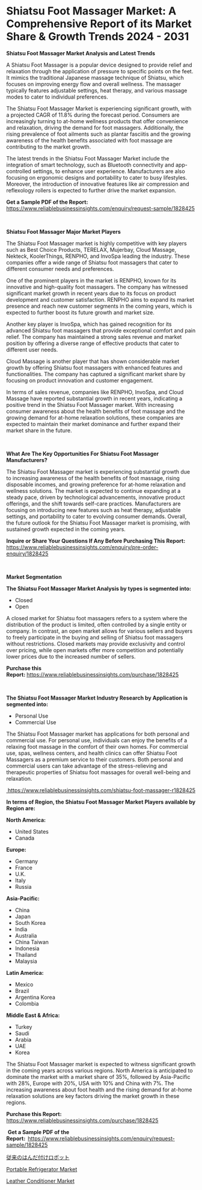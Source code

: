 <p><h1>Shiatsu Foot Massager Market: A Comprehensive Report of its Market Share & Growth Trends 2024 - 2031</h1></p><p><strong>Shiatsu Foot Massager Market Analysis and Latest Trends</strong></p>
<p><p>A Shiatsu Foot Massager is a popular device designed to provide relief and relaxation through the application of pressure to specific points on the feet. It mimics the traditional Japanese massage technique of Shiatsu, which focuses on improving energy flow and overall wellness. The massager typically features adjustable settings, heat therapy, and various massage modes to cater to individual preferences.</p><p>The Shiatsu Foot Massager Market is experiencing significant growth, with a projected CAGR of 11.8% during the forecast period. Consumers are increasingly turning to at-home wellness products that offer convenience and relaxation, driving the demand for foot massagers. Additionally, the rising prevalence of foot ailments such as plantar fasciitis and the growing awareness of the health benefits associated with foot massage are contributing to the market growth.</p><p>The latest trends in the Shiatsu Foot Massager Market include the integration of smart technology, such as Bluetooth connectivity and app-controlled settings, to enhance user experience. Manufacturers are also focusing on ergonomic designs and portability to cater to busy lifestyles. Moreover, the introduction of innovative features like air compression and reflexology rollers is expected to further drive the market expansion.</p></p>
<p><strong>Get a Sample PDF of the Report:&nbsp;</strong> <a href="https://www.reliablebusinessinsights.com/enquiry/request-sample/1828425">https://www.reliablebusinessinsights.com/enquiry/request-sample/1828425</a></p>
<p>&nbsp;</p>
<p><strong>Shiatsu Foot Massager Major Market Players</strong></p>
<p><p>The Shiatsu Foot Massager market is highly competitive with key players such as Best Choice Products, TERELAX, Mujerbay, Cloud Massage, Nekteck, KoolerThings, RENPHO, and InvoSpa leading the industry. These companies offer a wide range of Shiatsu foot massagers that cater to different consumer needs and preferences.</p><p>One of the prominent players in the market is RENPHO, known for its innovative and high-quality foot massagers. The company has witnessed significant market growth in recent years due to its focus on product development and customer satisfaction. RENPHO aims to expand its market presence and reach new customer segments in the coming years, which is expected to further boost its future growth and market size.</p><p>Another key player is InvoSpa, which has gained recognition for its advanced Shiatsu foot massagers that provide exceptional comfort and pain relief. The company has maintained a strong sales revenue and market position by offering a diverse range of effective products that cater to different user needs.</p><p>Cloud Massage is another player that has shown considerable market growth by offering Shiatsu foot massagers with enhanced features and functionalities. The company has captured a significant market share by focusing on product innovation and customer engagement.</p><p>In terms of sales revenue, companies like RENPHO, InvoSpa, and Cloud Massage have reported substantial growth in recent years, indicating a positive trend in the Shiatsu Foot Massager market. With increasing consumer awareness about the health benefits of foot massage and the growing demand for at-home relaxation solutions, these companies are expected to maintain their market dominance and further expand their market share in the future.</p></p>
<p>&nbsp;</p>
<p><strong>What Are The Key Opportunities For Shiatsu Foot Massager Manufacturers?</strong></p>
<p><p>The Shiatsu Foot Massager market is experiencing substantial growth due to increasing awareness of the health benefits of foot massage, rising disposable incomes, and growing preference for at-home relaxation and wellness solutions. The market is expected to continue expanding at a steady pace, driven by technological advancements, innovative product offerings, and the shift towards self-care practices. Manufacturers are focusing on introducing new features such as heat therapy, adjustable settings, and portability to cater to evolving consumer demands. Overall, the future outlook for the Shiatsu Foot Massager market is promising, with sustained growth expected in the coming years.</p></p>
<p><strong>Inquire or Share Your Questions If Any Before Purchasing This Report:</strong> <a href="https://www.reliablebusinessinsights.com/enquiry/pre-order-enquiry/1828425">https://www.reliablebusinessinsights.com/enquiry/pre-order-enquiry/1828425</a></p>
<p>&nbsp;</p>
<p><strong>Market Segmentation</strong></p>
<p><strong>The Shiatsu Foot Massager Market Analysis by types is segmented into:</strong></p>
<p><ul><li>Closed</li><li>Open</li></ul></p>
<p><p>A closed market for Shiatsu foot massagers refers to a system where the distribution of the product is limited, often controlled by a single entity or company. In contrast, an open market allows for various sellers and buyers to freely participate in the buying and selling of Shiatsu foot massagers without restrictions. Closed markets may provide exclusivity and control over pricing, while open markets offer more competition and potentially lower prices due to the increased number of sellers.</p></p>
<p><strong>Purchase this Report:&nbsp;</strong><a href="https://www.reliablebusinessinsights.com/purchase/1828425">https://www.reliablebusinessinsights.com/purchase/1828425</a></p>
<p>&nbsp;</p>
<p><strong>The Shiatsu Foot Massager Market Industry Research by Application is segmented into:</strong></p>
<p><ul><li>Personal Use</li><li>Commercial Use</li></ul></p>
<p><p>The Shiatsu Foot Massager market has applications for both personal and commercial use. For personal use, individuals can enjoy the benefits of a relaxing foot massage in the comfort of their own homes. For commercial use, spas, wellness centers, and health clinics can offer Shiatsu Foot Massagers as a premium service to their customers. Both personal and commercial users can take advantage of the stress-relieving and therapeutic properties of Shiatsu foot massages for overall well-being and relaxation.</p></p>
<p><a href="https://www.reliablebusinessinsights.com/shiatsu-foot-massager-r1828425">&nbsp;https://www.reliablebusinessinsights.com/shiatsu-foot-massager-r1828425</a></p>
<p><strong>In terms of Region, the Shiatsu Foot Massager Market Players available by Region are:</strong></p>
<p>
    <p> <strong> North America: </strong>
        <ul>
            <li>United States</li>
            <li>Canada</li>
        </ul>
        </p> 
    <p> <strong> Europe: </strong>
        <ul>
            <li>Germany</li>
            <li>France</li>
            <li>U.K.</li>
            <li>Italy</li>
            <li>Russia</li>
        </ul>
        </p> 
    <p> <strong> Asia-Pacific: </strong>
        <ul>
            <li>China</li>
            <li>Japan</li>
            <li>South Korea</li>
            <li>India</li>
            <li>Australia</li>
            <li>China Taiwan</li>
            <li>Indonesia</li>
            <li>Thailand</li>
            <li>Malaysia</li>
        </ul>
        </p> 
    <p> <strong> Latin America: </strong>
        <ul>
            <li>Mexico</li>
            <li>Brazil</li>
            <li>Argentina Korea</li>
            <li>Colombia</li>
        </ul>
        </p> 
    <p> <strong> Middle East & Africa: </strong>
        <ul>
            <li>Turkey</li>
            <li>Saudi</li>
            <li>Arabia</li>
            <li>UAE</li>
            <li>Korea</li>
        </ul>
    </p>
    </p>
<p><p>The Shiatsu Foot Massager market is expected to witness significant growth in the coming years across various regions. North America is anticipated to dominate the market with a market share of 35%, followed by Asia-Pacific with 28%, Europe with 20%, USA with 10% and China with 7%. The increasing awareness about foot health and the rising demand for at-home relaxation solutions are key factors driving the market growth in these regions.</p></p>
<p><strong>Purchase this Report: </strong><a href="https://www.reliablebusinessinsights.com/purchase/1828425">https://www.reliablebusinessinsights.com/purchase/1828425</a></p>
<p>&nbsp;<strong>Get a Sample PDF of the Report:&nbsp;&nbsp;</strong><a href="https://www.reliablebusinessinsights.com/enquiry/request-sample/1828425">https://www.reliablebusinessinsights.com/enquiry/request-sample/1828425</a></p>
<p><strong></strong></p>
<p><p><a href="https://medium.com/@queenlitle19361/%E6%AC%A1%E3%81%AE%E6%96%87%E7%AB%A0%E3%82%92%E6%97%A5%E6%9C%AC%E8%AA%9E%E3%81%AB%E7%BF%BB%E8%A8%B3%E3%81%97%E3%81%A6%E3%81%84%E3%81%BE%E3%81%99-%E3%83%97%E3%83%AD%E3%83%80%E3%82%AF%E3%83%88%E3%82%BF%E3%82%A4%E3%83%97-%E3%82%A2%E3%83%97%E3%83%AA%E3%82%B1%E3%83%BC%E3%82%B7%E3%83%A7%E3%83%B3-%E5%9C%B0%E5%9F%9F%E5%88%A5%E3%81%AE%E3%82%B0%E3%83%AD%E3%83%BC%E3%83%90%E3%83%AB%E3%81%AA%E5%BE%93%E6%9D%A5%E3%81%AE%E3%81%AF%E3%82%93%E3%81%A0%E4%BB%98%E3%81%91%E3%83%AD%E3%83%9C%E3%83%83%E3%83%88%E5%B8%82%E5%A0%B4%E3%81%AE%E3%82%B5%E3%82%A4%E3%82%BA%E3%81%8A%E3%82%88%E3%81%B3%E3%82%B7%E3%82%A7%E3%82%A2%E5%88%86%E6%9E%90-%E4%BA%88%E6%B8%AC-2024%E5%B9%B4-2031%E5%B9%B4-5498247ae682">従来のはんだ付けロボット</a></p><p><a href="https://github.com/josesg55/Market-Research-Report-List-3/blob/main/portable-refrigerator-market.md">Portable Refrigerator Market</a></p><p><a href="https://github.com/mancsybtousav/Market-Research-Report-List-3/blob/main/leather-conditioner-market.md">Leather Conditioner Market</a></p></p>